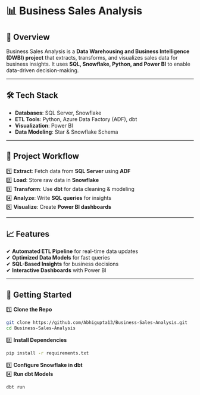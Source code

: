 
# 📊 Business Sales Analysis  

## 🚀 Overview  
Business Sales Analysis is a **Data Warehousing and Business Intelligence (DWBI) project** that extracts, transforms, and visualizes sales data for business insights. It uses **SQL, Snowflake, Python, and Power BI** to enable data-driven decision-making.  

---

## 🛠️ Tech Stack  
- **Databases**: SQL Server, Snowflake  
- **ETL Tools**: Python, Azure Data Factory (ADF), dbt  
- **Visualization**: Power BI  
- **Data Modeling**: Star & Snowflake Schema  

---

## 📂 Project Workflow  
1️⃣ **Extract**: Fetch data from **SQL Server** using **ADF**  
2️⃣ **Load**: Store raw data in **Snowflake**  
3️⃣ **Transform**: Use **dbt** for data cleaning & modeling  
4️⃣ **Analyze**: Write **SQL queries** for insights  
5️⃣ **Visualize**: Create **Power BI dashboards**  

---

## 📈 Features  
✔ **Automated ETL Pipeline** for real-time data updates  
✔ **Optimized Data Models** for fast queries  
✔ **SQL-Based Insights** for business decisions  
✔ **Interactive Dashboards** with Power BI  

---

## 🚀 Getting Started  
1️⃣ **Clone the Repo**  
```bash
git clone https://github.com/Abhigupta13/Business-Sales-Analysis.git
cd Business-Sales-Analysis
```
2️⃣ **Install Dependencies**  
```bash
pip install -r requirements.txt
```
3️⃣ **Configure Snowflake in dbt**  
4️⃣ **Run dbt Models**  
```bash
dbt run
```

